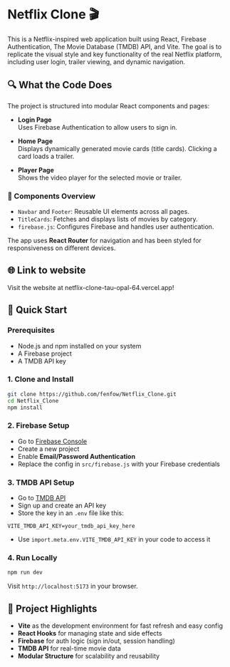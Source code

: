 # Netflix Clone 🎬

This is a Netflix-inspired web application built using React, Firebase Authentication, The Movie Database (TMDB) API,  and Vite. The goal is to replicate the visual style and key functionality of the real Netflix platform, including user login, trailer viewing, and dynamic navigation.

## 🔍 What the Code Does

The project is structured into modular React components and pages:

- **Login Page**  
  Uses Firebase Authentication to allow users to sign in.

- **Home Page**  
  Displays dynamically generated movie cards (title cards). Clicking a card loads a trailer.

- **Player Page**  
  Shows the video player for the selected movie or trailer.

### 🔧 Components Overview

- `Navbar` and `Footer`: Reusable UI elements across all pages.
- `TitleCards`: Fetches and displays lists of movies by category.
- `firebase.js`: Configures Firebase and handles user authentication.

The app uses **React Router** for navigation and has been styled for responsiveness on different devices.

## 🌐 Link to website

Visit the website at netflix-clone-tau-opal-64.vercel.app!

## 🚀 Quick Start

### Prerequisites

- Node.js and npm installed on your system
- A Firebase project
- A TMDB API key

### 1. Clone and Install

```bash
git clone https://github.com/fenfow/Netflix_Clone.git
cd Netflix_Clone
npm install
```

### 2. Firebase Setup

- Go to [Firebase Console](https://console.firebase.google.com/)
- Create a new project
- Enable **Email/Password Authentication**
- Replace the config in `src/firebase.js` with your Firebase credentials

### 3. TMDB API Setup

- Go to [TMDB API](https://www.themoviedb.org/settings/api)
- Sign up and create an API key
- Store the key in an `.env` file like this:

```env
VITE_TMDB_API_KEY=your_tmdb_api_key_here
```

- Use `import.meta.env.VITE_TMDB_API_KEY` in your code to access it

### 4. Run Locally

```bash
npm run dev
```

Visit `http://localhost:5173` in your browser.

## 📁 Project Highlights

- **Vite** as the development environment for fast refresh and easy config
- **React Hooks** for managing state and side effects
- **Firebase** for auth logic (sign in/out, session handling)
- **TMDB API** for real-time movie data
- **Modular Structure** for scalability and reusability




